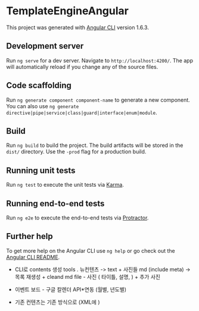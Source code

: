 # TemplateEngineAngular

This project was generated with [Angular CLI](https://github.com/angular/angular-cli) version 1.6.3.

## Development server

Run `ng serve` for a dev server. Navigate to `http://localhost:4200/`. The app will automatically reload if you change any of the source files.

## Code scaffolding

Run `ng generate component component-name` to generate a new component. You can also use `ng generate directive|pipe|service|class|guard|interface|enum|module`.

## Build

Run `ng build` to build the project. The build artifacts will be stored in the `dist/` directory. Use the `-prod` flag for a production build.

## Running unit tests

Run `ng test` to execute the unit tests via [Karma](https://karma-runner.github.io).

## Running end-to-end tests

Run `ng e2e` to execute the end-to-end tests via [Protractor](http://www.protractortest.org/).

## Further help

To get more help on the Angular CLI use `ng help` or go check out the [Angular CLI README](https://github.com/angular/angular-cli/blob/master/README.md).


- CLI로 contents 생성 tools
   . 뉴컨텐츠 ->  text + 사진들 md (include meta) -> 목록 재생성 + cleand md file - 사진 ( 타이틀, 설명, ) + 추가 사진

- 이벤트 보드 - 구글 칼렌더 API*연동 (월별, 년도별)

- 기존 컨텐츠는 기존 방식으로 (XML에 )


